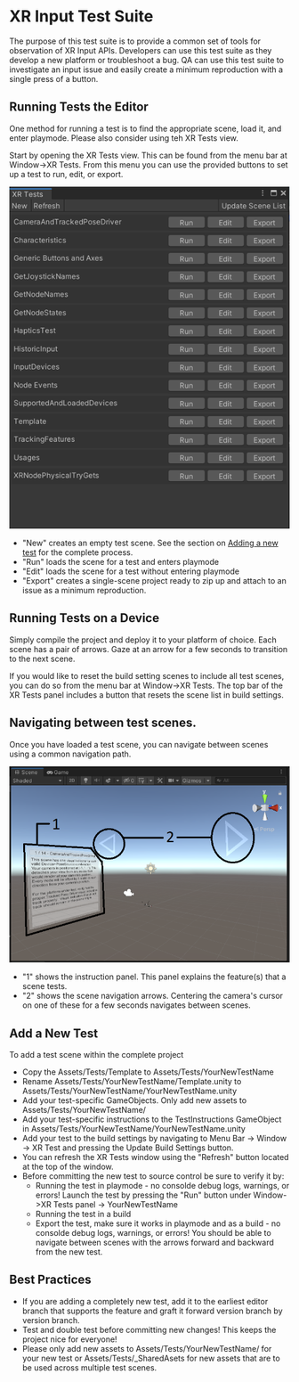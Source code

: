 # XR Input Test Suite

The purpose of this test suite is to provide a common set of tools for observation of XR Input APIs.  Developers can use this test suite as they develop a new platform or troubleshoot a bug.  QA can use this test suite to investigate an input issue and easily create a minimum reproduction with a single press of a button.

## Running Tests the Editor
One method for running a test is to find the appropriate scene, load it, and enter playmode.  Please also consider using teh XR Tests view.

Start by opening the XR Tests view.  This can be found from the menu bar at Window->XR Tests.  From this menu you can use the provided buttons to set up a test to run, edit, or export.

![XR Tests view](./Documentation/XRTestsPanel.png "XR Tests view")

- "New" creates an empty test scene.  See the section on [Adding a new test](#Add-a-New-Test) for the complete process.
- "Run" loads the scene for a test and enters playmode
- "Edit" loads the scene for a test without entering playmode
- "Export" creates a single-scene project ready to zip up and attach to an issue as a minimum reproduction.

## Running Tests on a Device
Simply compile the project and deploy it to your platform of choice.  Each scene has a pair of arrows.  Gaze at an arrow for a few seconds to transition to the next scene.

If you would like to reset the build setting scenes to include all test scenes, you can do so from the menu bar at Window->XR Tests.  The top bar of the XR Tests panel includes a button that resets the scene list in build settings.

## Navigating between test scenes.
Once you have loaded a test scene, you can navigate between scenes using a common navigation path.

![Navigating Scenes](./Documentation/NavigatingScenes.png "Navigating Scenes")

- "1" shows the instruction panel.  This panel explains the feature(s) that a scene tests.
- "2" shows the scene navigation arrows.  Centering the camera's cursor on one of these for a few seconds navigates between scenes.

## Add a New Test
To add a test scene within the complete project
- Copy the Assets/Tests/Template to Assets/Tests/YourNewTestName
- Rename Assets/Tests/YourNewTestName/Template.unity to Assets/Tests/YourNewTestName/YourNewTestName.unity
- Add your test-specific GameObjects.  Only add new assets to Assets/Tests/YourNewTestName/
- Add your test-specific instructions to the TestInstructions GameObject in Assets/Tests/YourNewTestName/YourNewTestName.unity
- Add your test to the build settings by navigating to Menu Bar -> Window -> XR Test and pressing the Update Build Settings button.
- You can refresh the XR Tests window using the "Refresh" button located at the top of the window.
- Before committing the new test to source control be sure to verify it by:
  - Running the test in playmode - no consolde debug logs, warnings, or errors! Launch the test by pressing the "Run" button under Window->XR Tests panel -> YourNewTestName
  - Running the test in a build
  - Export the test, make sure it works in playmode and as a build - no consolde debug logs, warnings, or errors!  You should be able to navigate between scenes with the arrows forward and backward from the new test.

## Best Practices
- If you are adding a completely new test, add it to the earliest editor branch that supports the feature and graft it forward version branch by version branch.
- Test and double test before committing new changes! This keeps the project nice for everyone!
- Please only add new assets to Assets/Tests/YourNewTestName/ for your new test or Assets/Tests/_SharedAsets for new assets that are to be used across multiple test scenes.
